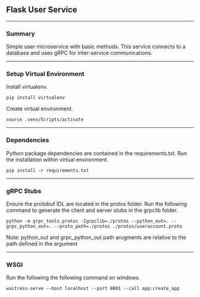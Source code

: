 ## Flask User Service
---
### Summary
Simple user microservice with basic methods. This service connects to a database and uses gRPC for inter-service communications.

---
### Setup Virtual Environment
Install virtualenv.
```
pip install virtualenv
```

Create virtual environment.
```
source .venv/Scripts/activate
```

---
### Dependencies
Python package dependencies are contained in the requirements.txt. Run the installation within virtual environment.
```
pip install -r requirements.txt
```
---
### gRPC Stubs
Ensure the protobuf IDL are located in the protos folder. Run the following command to generate the client and server stubs in the grpclib folder.
```
python -m grpc_tools.protoc -Igrpclib=./protos --python_out=. --grpc_python_out=. --proto_path=./protos ./protos/useraccount.proto
```
Note:
python_out and grpc_python_out path arugments are relative to the path defined in the argument

---
### WSGI
Run the following the following command on windows.
```
waitress-serve --host localhost --port 8001 --call app:create_app
```